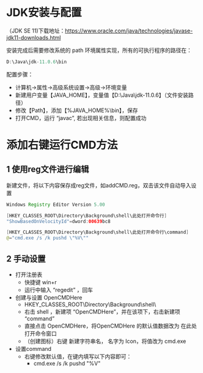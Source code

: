 # JDK安装与配置

（JDK SE 11)下载地址：https://www.oracle.com/java/technologies/javase-jdk11-downloads.html

安装完成后需要修改系统的 path 环境属性实现，所有的可执行程序的路径在：

```JAVA
D:\Java\jdk-11.0.6\bin
```

配置步骤：
* 计算机->属性->高级系统设置->高级->环境变量
* 新建用户变量【JAVA_HOME】，变量值【D:\Java\jdk-11.0.6】（文件安装路径）
* 修改【Path】，添加【%JAVA_HOME%\bin】，保存
* 打开CMD，运行 “javac”, 若出现相关信息，则配置成功


# 添加右键运行CMD方法

## 1 使用reg文件进行编辑

新建文件，将以下内容保存成reg文件，如addCMD.reg，双击该文件自动导入设置

```java
Windows Registry Editor Version 5.00

[HKEY_CLASSES_ROOT\Directory\Background\shell\此处打开命令行]
"ShowBasedOnVelocityId"=dword:00639bc8

[HKEY_CLASSES_ROOT\Directory\Background\shell\此处打开命令行\command]
@="cmd.exe /s /k pushd \"%V\""
```

## 2 手动设置

* 打开注册表
  * 快捷键 win+r
  * 运行中输入 “regedit” ，回车
* 创建与设置 OpenCMDHere
  * HKEY_CLASSES_ROOT\Directory\Background\shell\
  * 右击 shell ，新建项  “OpenCMDHere”，并在该项下，右击新建项  “command”
  * 直接点击  OpenCMDHere，将OpenCMDHere 的默认值数据改为 在此处打开命令窗口
  * （创建图标）右键 新建字符串名， 名字为 Icon，将值改为 cmd.exe
* 设置command
  * 右键修改默认值，在键内填写以下内容即可：
    * cmd.exe /s /k pushd \"%V\"
    
    



